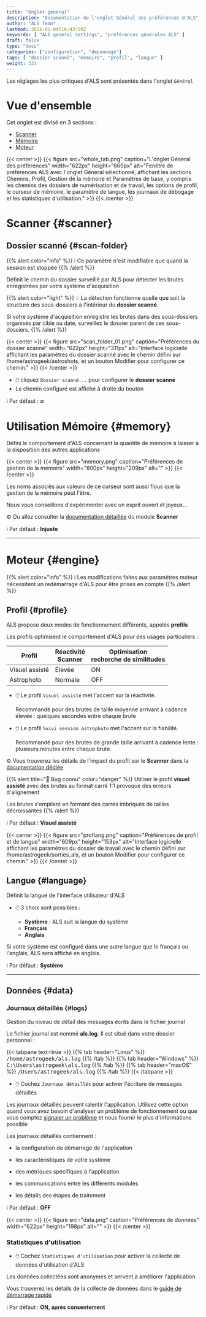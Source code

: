 ```yaml
---
title: "Onglet général"
description: "Documentation de l'onglet Général des préférences d'ALS"
author: "ALS Team"
lastmod: 2025-01-04T16:43:59Z
keywords: [ "ALS general settings", "préférences générales ALS" ]
draft: false
type: "docs"
categories: ["configuration", "dépannage"]
tags: [ "dossier scanné", "memoire", "profil", "langue" ]
weight: 331
---
```


Les réglages les plus critiques d'ALS sont présentés dans l'onglet `Général`

<div class="row">
<div class="col-md-4">

# Vue d'ensemble

Cet onglet est divisé en 3 sections :

- [Scanner](#scanner)
- [Mémoire](#memory)
- [Moteur](#engine)

</div>
<div class="col-md-8 d-flex align-items-center justify-content-center">
{{< center >}}
{{< figure src="whole_tab.png"
caption="L'onglet Général des préférences"
width="622px"
height="660px"
alt="Fenêtre de préférences ALS avec l'onglet Général sélectionné, affichant les sections Chemins, Profil, Gestion de la mémoire et Paramètres de base, y compris les chemins des dossiers de numérisation et de travail, les options de profil, le curseur de mémoire, le paramètre de langue, les journaux de débogage et les statistiques d'utilisation." >}}
{{< /center >}}

</div>
</div>

# Scanner {#scanner}

## Dossier scanné {#scan-folder}

{{% alert color="info" %}}
ℹ️ Ce paramètre n'est modifiable que quand la session est stoppée
{{% /alert %}}

Définit le chemin du dossier surveillé par ALS pour détecter les brutes enregistrées par votre système d'acquisition 

{{% alert color="light" %}}
💡 La détection fonctionne quelle que soit la structure des sous-dossiers à l'intérieur du **dossier scanné**.

Si votre système d'acquisition enregistre les brutes dans des sous-dossiers organisés par cible ou date, surveillez
le dossier parent de ces sous-dossiers.
{{% /alert %}}

{{< center >}}
{{< figure src="scan_folder_01.png"
caption="Préférences du dossier scanné"
width="622px"
height="311px"
alt="Interface logicielle affichant les paramètres du dossier scanné avec le chemin défini sur /home/astrogeek/astroshots, et un bouton Modifier pour configurer ce chemin." >}}
{{< /center >}}

- 🖱️ cliquez `Dossier scanné...` pour configurer le **dossier scanné**
- Le chemin configuré est affiché à droite du bouton

ℹ️ Par défaut : ∅

# Utilisation Mémoire {#memory}

Défini le comportement d'ALS concernant la quantité de mémoire à laisser à la disposition des autres applications

{{< center >}}
{{< figure src="memory.png"
caption="Préférences de gestion de la mémoire"
width="600px"
height="209px"
alt="" >}}
{{< /center >}}

Les noms associés aux valeurs de ce curseur sont aussi flous que la gestion de la mémoire peut l'être.

Nous vous conseillons d'expérimenter avec un esprit ouvert et joyeux... 

⚙️ Ou allez consulter la [documentation détaillée](../../../reference/modules/scanner#memory-management) du module **Scanner**

ℹ️ Par défaut : **Injuste**

---

# Moteur {#engine}

{{% alert color="info" %}}
ℹ️ Les modifications faites aux paramètres moteur nécessitent un redémarrage d'ALS pour être prises en compte
{{% /alert %}}


## Profil {#profile}

ALS propose deux modes de fonctionnement différents, appelés **profils**

Les profils optimisent le comportement d'ALS pour des usages particuliers :

| Profil                  | Réactivité<br>Scanner | Optimisation<br>recherche de similitudes | 
|-------------------------|-----------------------|-------------------------------------------|
| Visuel assisté          | Élevée                | ON                                        |
| Astrophoto              | Normale               | OFF                                       |


- 🖱️ Le profil `Visuel assisté` met l'accent sur la réactivité. 

   Recommandé pour des brutes de taille moyenne arrivant à cadence élevée : quelques secondes entre chaque brute

- 🖱️ Le profil `Suivi session astrophoto` met l'accent sur la fiabilité.

   Recommandé pour des brutes de grande taille arrivant à cadence lente : plusieurs minutes entre chaque brute 

⚙️ Vous trouverez les détails de l'impact du profil sur le **Scanner** dans la [documentation dédiée](../../../reference/modules/scanner#wait)

{{% alert title="🐛 Bug connu" color="danger" %}}
Utiliser le profil **visuel assisté** avec des brutes au format carré 1:1 provoque des erreurs d'alignement

Les brutes s'empilent en formant des carrés imbriqués de tailles décroissantes
{{% /alert %}}

ℹ️ Par défaut : **Visuel assisté**

{{< center >}}
{{< figure src="proflang.png"
caption="Préférences de profil et de langue"
width="609px"
height="153px"
alt="Interface logicielle affichant les paramètres du dossier de travail avec le chemin défini sur /home/astrogeek/sorties_als, et un bouton Modifier pour configurer ce chemin." >}}
{{< /center >}}

## Langue {#language}

Définit la langue de l'interface utilisateur d'ALS

- 🖱️ 3 choix sont possibles :

  - **Système** : ALS suit la langue du système
  - **Français**
  - **Anglais**

Si votre système est configuré dans une autre langue que le français ou l'anglais, ALS sera affiché en anglais.

ℹ️ Par défaut : **Système**

---

## Données {#data}

### Journaux détaillés {#logs}

Gestion du niveau de détail des messages écrits dans le fichier journal

Le fichier journal est nommé **als.log**. Il est situé dans votre dossier personnel :

{{< tabpane text=true >}}
  {{% tab header="Linux" %}}
  <span style="font-family: monospace;">/home/astrogeek/als.log</span>
  {{% /tab %}}
  {{% tab header="Windows" %}}
  <span style="font-family: monospace;">C:\Users\astrogeek\als.log</span>
  {{% /tab %}}
  {{% tab header="macOS"  %}}
  <span style="font-family: monospace;">/Users/astrogeek/als.log</span>
  {{% /tab %}}
{{< /tabpane >}}


- 🖱️ Cochez `Journaux détaillés` pour activer l'écriture de messages détaillés

Les journaux détaillés peuvent ralentir l'application. Utilisez cette option quand vous avez besoin d'analyser
un problème de fonctionnement ou que vous comptez [signaler un problème](https://github.com/deufrai/als/issues) et 
nous fournir le plus d'informations possible 

Les journaux détaillés contiennent :
<div class="row">
<div class="col-md-6">

- la configuration de démarrage de l'application

- les caractéristiques de votre système

- des métriques spécifiques à l'application

</div>
<div class="col-md-6">

- les communications entre les différents modules

- les détails des étapes de traitement
</div>
</div>

ℹ️ Par défaut : **OFF**

{{< center >}}
{{< figure src="data.png"
caption="Préférences de données"
width="622px"
height="198px"
alt="" >}}
{{< /center >}}

### Statistiques d'utilisation

- 🖱️ Cochez `Statistiques d'utilisation` pour activer la collecte de données d'utilisation d'ALS

Les données collectées sont anonymes et servent à améliorer l'application

Vous trouverez les détails de la collecte de données dans le [guide de démarrage rapide](../../../quickstart#usage-stats)

ℹ️ Par défaut : **ON, après consentement**
